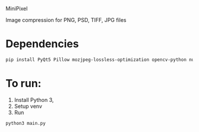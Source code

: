 MiniPixel

Image compression for PNG, PSD, TIFF, JPG files

# Dependencies
```bash
pip install PyQt5 Pillow mozjpeg-lossless-optimization opencv-python numpy psd-tools
```

# To run:
1. Install Python 3,
2. Setup venv
3. Run 

```bash
python3 main.py
```